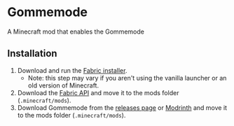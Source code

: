 # Gommemode

A Minecraft mod that enables the Gommemode

## Installation

1. Download and run the [Fabric installer](https://fabricmc.net/use).
    - Note: this step may vary if you aren't using the vanilla launcher
      or an old version of Minecraft.
2. Download the [Fabric API](https://github.com/FabricMC/fabric/releases)
   and move it to the mods folder (`.minecraft/mods`).
3. Download Gommemode from the [releases page](https://github.com/jaroxcraft/gommemode/releases)
   or [Modrinth](https://modrinth.com/project/gommemode) and move it to the mods folder (`.minecraft/mods`).

